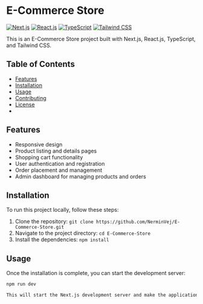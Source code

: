 # E-Commerce Store

[![Next.js](https://img.shields.io/badge/Next.js-v12.0.7-blue.svg)](https://nextjs.org/)
[![React.js](https://img.shields.io/badge/React.js-v17.0.2-blue.svg)](https://reactjs.org/)
[![TypeScript](https://img.shields.io/badge/TypeScript-v4.3.5-blue.svg)](https://www.typescriptlang.org/)
[![Tailwind CSS](https://img.shields.io/badge/Tailwind_CSS-v2.2.19-blue.svg)](https://tailwindcss.com/)

This is an E-Commerce Store project built with Next.js, React.js, TypeScript, and Tailwind CSS.

## Table of Contents
 
- [Features](#features)
- [Installation](#installation)
- [Usage](#usage)
- [Contributing](#contributing)
- [License](#license)
- 
## Features

- Responsive design
- Product listing and details pages
- Shopping cart functionality
- User authentication and registration
- Order placement and management
- Admin dashboard for managing products and orders

## Installation

To run this project locally, follow these steps:

1. Clone the repository: `git clone https://github.com/NerminVej/E-Commerce-Store.git`
2. Navigate to the project directory: `cd E-Commerce-Store`
3. Install the dependencies: `npm install`

## Usage

Once the installation is complete, you can start the development server:

```bash
npm run dev

This will start the Next.js development server and make the application available at http://localhost:3000.
